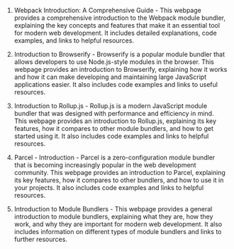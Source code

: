 

1. Webpack Introduction: A Comprehensive Guide - This webpage provides a comprehensive introduction to the Webpack module bundler, explaining the key concepts and features that make it an essential tool for modern web development. It includes detailed explanations, code examples, and links to helpful resources.

2. Introduction to Browserify - Browserify is a popular module bundler that allows developers to use Node.js-style modules in the browser. This webpage provides an introduction to Browserify, explaining how it works and how it can make developing and maintaining large JavaScript applications easier. It also includes code examples and links to useful resources.

3. Introduction to Rollup.js - Rollup.js is a modern JavaScript module bundler that was designed with performance and efficiency in mind. This webpage provides an introduction to Rollup.js, explaining its key features, how it compares to other module bundlers, and how to get started using it. It also includes code examples and links to helpful resources.

4. Parcel - Introduction - Parcel is a zero-configuration module bundler that is becoming increasingly popular in the web development community. This webpage provides an introduction to Parcel, explaining its key features, how it compares to other bundlers, and how to use it in your projects. It also includes code examples and links to helpful resources.

5. Introduction to Module Bundlers - This webpage provides a general introduction to module bundlers, explaining what they are, how they work, and why they are important for modern web development. It also includes information on different types of module bundlers and links to further resources.